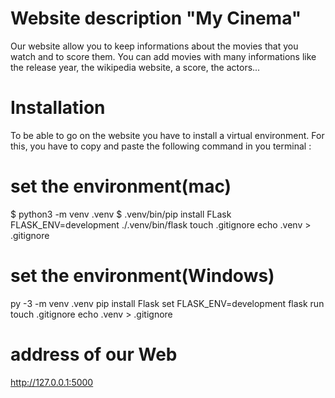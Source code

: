 # Website description "My Cinema"
Our website allow you to keep informations about the movies that you watch and to score them. 
You can add movies with many informations like the release year, the wikipedia website, a score, the actors...

# Installation
To be able to go on the website you have to install a virtual environment.
For this, you have to copy and paste the following command in you terminal :

# set the environment(mac)
$ python3 -m venv .venv
$ .venv/bin/pip install FLask
FLASK_ENV=development ./.venv/bin/flask
touch .gitignore
echo .venv > .gitignore

# set the environment(Windows)
py -3 -m venv .venv
pip install Flask
set FLASK_ENV=development
flask run
touch .gitignore
echo .venv > .gitignore

# address of our Web
http://127.0.0.1:5000
